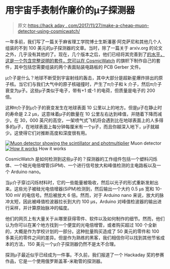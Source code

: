 # 用宇宙手表制作廉价的μ子探测器

> 原文:[https://hack aday . com/2017/11/27/make-a-cheap-muon-detector-using-cosmicwatch/](https://hackaday.com/2017/11/27/make-a-cheap-muon-detector-using-cosmicwatch/)

一年多前，我们写了一篇关于麻省理工学院博士生斯潘塞·阿克萨尼和其他几个人组装的不到 100 美元的μ子探测器的文章。当时，除了一篇关于 arxiv.org 的论文之外，几乎没有其他的了。现在，几个版本之后，他们已经将其完善到了[的水平，这是一个包含完整说明的套件，您可以在 CosmicWatch](http://cosmicwatch.lns.mit.edu/) 的旗帜下制作自己的套件，其中包括您需要组装的两个表面贴装电路板的 PCB Gerber 文件。

μ介子是什么？地球不断受到宇宙射线的轰击，其中大部分是超新星爆炸排出的原子核。当它们与我们大气中的原子核碰撞时，产生了π介子和 k 介子，然后π介子衰变为μ子。这些μ子类似于电子，带有+1 或-1 的电荷，但质量是电子的 200 倍。

这种π介子到μ介子的衰变发生在地球表面 10 公里以上的地方。但是μ子在静止时的寿命是 2.2 μs，这意味着μ子的数量在 10 公里左右达到峰值，并随着下降而减少。在 30，000 英尺的高空，一架喷气式飞机将会遇到比在地球表面上的人多得多的μ子，在地球表面上每分钟每厘米有一个μ子，而且你越深入地下，μ子就越少。这使得它们对推断高度和深度很有用。

 [![Muon detector showing the scintillator and photmultiplier](../Images/6809cee5f104adbc82dede12975af86c.png "Muon detector")](https://hackaday.com/2017/11/27/make-a-cheap-muon-detector-using-cosmicwatch/how_coin/) Muon detector [![How it works](../Images/7db34032709a9e6a37ccd0ec8c9013c4.png "How it works")](https://hackaday.com/2017/11/27/make-a-cheap-muon-detector-using-cosmicwatch/how_it_works_graph/) How it works

CosmicWatch 是如何检测到这些μ子的？探测器的工作组件包括一个塑料闪烁体、一个硅光电倍增管(SiPM)、一个进行信号放大和峰值检测的主电路板以及一个 Arduino nano。

当μ介子穿过闪烁材料时，它的一些能量被吸收，然后以光子的形式重新发射出来。这些光子被硅光电倍增器(SiPM)检测到，然后输出一个大约 0.5 μs 宽和 10-100 mV 的电信号。然后被放大 6 倍。然而，对于 Arduino nano 来说，放大的脉冲太短，因此被峰值检波器拉长到大约 100 μs，Arduino 对峰值检波器的输出进行采样，并计算原始脉冲的幅度。

他们的网页上有大量关于从哪里获得零件、软件以及如何制作的细节。然而，他们认为你可以在某个地方找到一个便宜的光电倍增管，或者购买超过 100 个全新的，大概是作为学校计划的一部分。这种批量购买造成了 50 美元的零件和 100 多美元的零件之间的差异。但是作为熟练的黑客，我们相信你可以找到其他节省成本的方法，150 美元一个μ介子探测器仍然不是太不合理。

探测μ子最近似乎已经成为一件事。不久前，我们报道了一个 Hackaday 奖的参赛作品，它是一个使用俄罗斯盖革-米勒管的探测器。